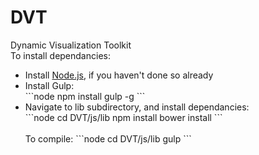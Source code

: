 # DVT
Dynamic Visualization Toolkit
<br>
To install dependancies:
<br>
<ul>
<li>Install <a href= https://nodejs.org/> Node.js</a>, if you haven't done so already</li>
<li> Install Gulp:
<br>
```node
npm install gulp -g
```
</li>
<li>Navigate to lib subdirectory, and install dependancies:
<br>
```node
cd DVT/js/lib
npm install
bower install
```
</li>

<br>
To compile:
```node
cd DVT/js/lib
gulp 
```

